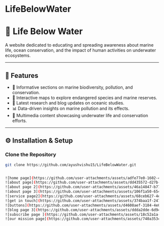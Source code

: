 ﻿# LifeBelowWater
# 🌊 Life Below Water

A website dedicated to educating and spreading awareness about marine life, ocean conservation, and the impact of human activities on underwater ecosystems.

---

## 🌟 Features
- 📖 Informative sections on marine biodiversity, pollution, and conservation.
- 📍 Interactive maps to explore endangered species and marine reserves.
- 📰 Latest research and blog updates on oceanic studies.
- 📊 Data-driven insights on marine pollution and its effects.
- 🎥 Multimedia content showcasing underwater life and conservation efforts.

---

## ⚙️ Installation & Setup

### Clone the Repository
```bash
git clone https://github.com/ayushvishu15/LifeBelowWater.git


![home page](https://github.com/user-attachments/assets/adfe77e0-1602-46e1-ac2d-2f738fec68a8)
![about page](https://github.com/user-attachments/assets/dd435572-d27b-47fd-b7f8-57aca0dbea8f)
![about page 2](https://github.com/user-attachments/assets/46a14847-b77b-478d-b39a-3ff7c458d8a4)
![about page 3](https://github.com/user-attachments/assets/106f1a50-6548-46bc-9ca5-bdaf4a30a6a3)
![service page2](https://github.com/user-attachments/assets/68ceb627-4e98-4101-8dc6-f610760e7339)
![get in touch](https://github.com/user-attachments/assets/374baa1f-247a-4d16-b206-4dc1f53e8e2d)
![buttons](https://github.com/user-attachments/assets/d4608aef-3184-4e03-b259-830efe7eb644)
![blog page 3](https://github.com/user-attachments/assets/ddda2dde-6d94-461f-9682-ed9438ffecc5)
![subscribe page ](https://github.com/user-attachments/assets/18c52a1a-6e60-4d11-92d3-5edbd4c69986)
![our mission page](https://github.com/user-attachments/assets/740a353c-22d2-4772-babb-07d5b754a9cf)
